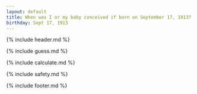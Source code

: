 ```yaml
---
layout: default
title: When was I or my baby conceived if born on September 17, 1913?
birthday: Sept 17, 1913
---
```


{% include header.md %}

{% include guess.md %}

{% include calculate.md %}

{% include safety.md %}

{% include footer.md %}



